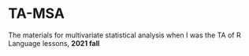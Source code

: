 # TA-MSA
The materials for multivariate statistical analysis when I was the TA of R Language lessons, **2021 fall**
